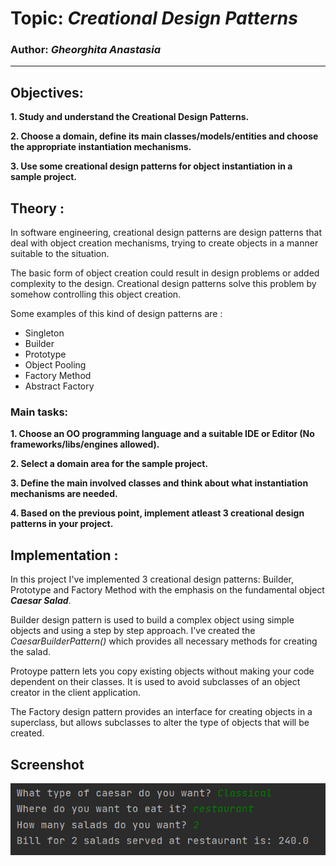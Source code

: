 # Topic: *Creational Design Patterns*
### Author: *Gheorghita Anastasia*
------
## Objectives:
__1. Study and understand the Creational Design Patterns.__

__2. Choose a domain, define its main classes/models/entities and choose the appropriate instantiation mechanisms.__

__3. Use some creational design patterns for object instantiation in a sample project.__

## Theory :
In software engineering, creational design patterns are design patterns that deal with object creation mechanisms, trying to create objects in a manner suitable to the situation.

The basic form of object creation could result in design problems or added complexity to the design. Creational design patterns solve this problem by somehow controlling this object creation.

Some examples of this kind of design patterns are :

* Singleton
* Builder
* Prototype
* Object Pooling
* Factory Method
* Abstract Factory


### Main tasks:
__1. Choose an OO programming language and a suitable IDE or Editor (No frameworks/libs/engines allowed).__

__2. Select a domain area for the sample project.__

__3. Define the main involved classes and think about what instantiation mechanisms are needed.__

__4. Based on the previous point, implement atleast 3 creational design patterns in your project.__

## Implementation :
In this project I've implemented 3 creational design patterns: Builder, Prototype and Factory Method with the emphasis on the fundamental object _**Caesar Salad**_.

Builder design pattern is used to build a complex object using simple objects and using a step by step approach. I've created the _CaesarBuilderPattern()_ which provides all necessary methods for creating the salad.

Protoype pattern lets you copy existing objects without making your code dependent on their classes. It is used to avoid subclasses of an object creator in the client application.

The Factory design pattern provides an interface for creating objects in a superclass, but allows subclasses to alter the type of objects that will be created.

## Screenshot
![](src/lab1/images/conclusion.png)